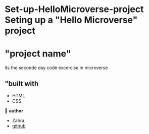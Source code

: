 # Set-up-HelloMicroverse-project Seting up a "Hello Microverse" project
<h1 dir="auto"> "project name" </h1>
<p dir="auto">its the seconde day code excercise in microverse</p>
<h2 dir="auto">"built with</h2>
<ul dir="auto">
    <li>HTML</li>
    <li>CSS</li>
</ul>
<p dir="auto">
    <g-emoji class="g-emoji" alias="bust_in_silhouette" fallback-src="https://github.githubassets.com/images/icons/emoji/unicode/1f464.png">👤</g-emoji>
    <strong>author</strong>
</p>
<ul dir="auto">
    <li>Zahra</li>
    <li>
        <a href="https://github.com/ZahraArshia/Set-up-HelloMicroverse-project.git">github</a>
    </li>
</ul>